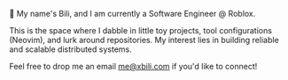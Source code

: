 👋 My name's Bili, and I am currently a Software Engineer @ Roblox.

This is the space where I dabble in little toy projects, tool configurations (Neovim), and lurk around repositories. My interest lies in building reliable and scalable distributed systems. 

Feel free to drop me an email [me@xbili.com](mailto:me@xbili.com) if you'd like to connect! 
